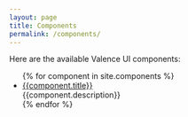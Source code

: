 ```yaml
---
layout: page
title: Components
permalink: /components/
---
```


Here are the available Valence UI components:

<ul class="component-list">
{% for component in site.components %}
	<li>
		<a href="{{component.url}}">{{component.title}}</a><br />
		{{component.description}}
	</li>
{% endfor %}
</ul>
